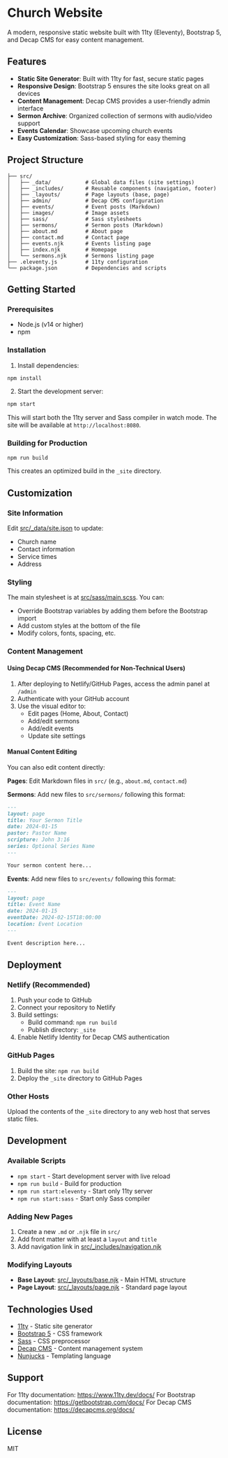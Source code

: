 # Church Website

A modern, responsive static website built with 11ty (Eleventy), Bootstrap 5, and Decap CMS for easy content management.

## Features

- **Static Site Generator**: Built with 11ty for fast, secure static pages
- **Responsive Design**: Bootstrap 5 ensures the site looks great on all devices
- **Content Management**: Decap CMS provides a user-friendly admin interface
- **Sermon Archive**: Organized collection of sermons with audio/video support
- **Events Calendar**: Showcase upcoming church events
- **Easy Customization**: Sass-based styling for easy theming

## Project Structure

```
├── src/
│   ├── _data/           # Global data files (site settings)
│   ├── _includes/       # Reusable components (navigation, footer)
│   ├── _layouts/        # Page layouts (base, page)
│   ├── admin/           # Decap CMS configuration
│   ├── events/          # Event posts (Markdown)
│   ├── images/          # Image assets
│   ├── sass/            # Sass stylesheets
│   ├── sermons/         # Sermon posts (Markdown)
│   ├── about.md         # About page
│   ├── contact.md       # Contact page
│   ├── events.njk       # Events listing page
│   ├── index.njk        # Homepage
│   └── sermons.njk      # Sermons listing page
├── .eleventy.js         # 11ty configuration
└── package.json         # Dependencies and scripts
```

## Getting Started

### Prerequisites

- Node.js (v14 or higher)
- npm

### Installation

1. Install dependencies:
```bash
npm install
```

2. Start the development server:
```bash
npm start
```

This will start both the 11ty server and Sass compiler in watch mode. The site will be available at `http://localhost:8080`.

### Building for Production

```bash
npm run build
```

This creates an optimized build in the `_site` directory.

## Customization

### Site Information

Edit [src/_data/site.json](src/_data/site.json) to update:
- Church name
- Contact information
- Service times
- Address

### Styling

The main stylesheet is at [src/sass/main.scss](src/sass/main.scss). You can:
- Override Bootstrap variables by adding them before the Bootstrap import
- Add custom styles at the bottom of the file
- Modify colors, fonts, spacing, etc.

### Content Management

#### Using Decap CMS (Recommended for Non-Technical Users)

1. After deploying to Netlify/GitHub Pages, access the admin panel at `/admin`
2. Authenticate with your GitHub account
3. Use the visual editor to:
   - Edit pages (Home, About, Contact)
   - Add/edit sermons
   - Add/edit events
   - Update site settings

#### Manual Content Editing

You can also edit content directly:

**Pages**: Edit Markdown files in `src/` (e.g., `about.md`, `contact.md`)

**Sermons**: Add new files to `src/sermons/` following this format:
```markdown
---
layout: page
title: Your Sermon Title
date: 2024-01-15
pastor: Pastor Name
scripture: John 3:16
series: Optional Series Name
---

Your sermon content here...
```

**Events**: Add new files to `src/events/` following this format:
```markdown
---
layout: page
title: Event Name
date: 2024-01-15
eventDate: 2024-02-15T18:00:00
location: Event Location
---

Event description here...
```

## Deployment

### Netlify (Recommended)

1. Push your code to GitHub
2. Connect your repository to Netlify
3. Build settings:
   - Build command: `npm run build`
   - Publish directory: `_site`
4. Enable Netlify Identity for Decap CMS authentication

### GitHub Pages

1. Build the site: `npm run build`
2. Deploy the `_site` directory to GitHub Pages

### Other Hosts

Upload the contents of the `_site` directory to any web host that serves static files.

## Development

### Available Scripts

- `npm start` - Start development server with live reload
- `npm run build` - Build for production
- `npm run start:eleventy` - Start only 11ty server
- `npm run start:sass` - Start only Sass compiler

### Adding New Pages

1. Create a new `.md` or `.njk` file in `src/`
2. Add front matter with at least a `layout` and `title`
3. Add navigation link in [src/_includes/navigation.njk](src/_includes/navigation.njk)

### Modifying Layouts

- **Base Layout**: [src/_layouts/base.njk](src/_layouts/base.njk) - Main HTML structure
- **Page Layout**: [src/_layouts/page.njk](src/_layouts/page.njk) - Standard page layout

## Technologies Used

- [11ty](https://www.11ty.dev/) - Static site generator
- [Bootstrap 5](https://getbootstrap.com/) - CSS framework
- [Sass](https://sass-lang.com/) - CSS preprocessor
- [Decap CMS](https://decapcms.org/) - Content management system
- [Nunjucks](https://mozilla.github.io/nunjucks/) - Templating language

## Support

For 11ty documentation: https://www.11ty.dev/docs/
For Bootstrap documentation: https://getbootstrap.com/docs/
For Decap CMS documentation: https://decapcms.org/docs/

## License

MIT
